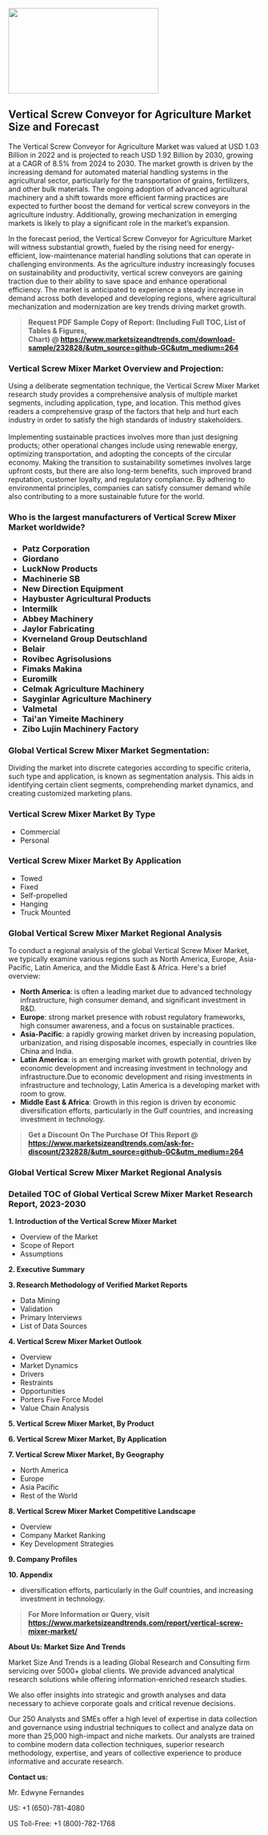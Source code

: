<p><img class="alignnone size-medium wp-image-20088" src="https://ffe5etoiles.com/wp-content/uploads/2024/12/MST1-300x171.png" alt="" width="300" height="171" /></p><h2>Vertical Screw Conveyor for Agriculture Market Size and Forecast</h2><p>The Vertical Screw Conveyor for Agriculture Market was valued at USD 1.03 Billion in 2022 and is projected to reach USD 1.92 Billion by 2030, growing at a CAGR of 8.5% from 2024 to 2030. The market growth is driven by the increasing demand for automated material handling systems in the agricultural sector, particularly for the transportation of grains, fertilizers, and other bulk materials. The ongoing adoption of advanced agricultural machinery and a shift towards more efficient farming practices are expected to further boost the demand for vertical screw conveyors in the agriculture industry. Additionally, growing mechanization in emerging markets is likely to play a significant role in the market’s expansion.</p><p>In the forecast period, the Vertical Screw Conveyor for Agriculture Market will witness substantial growth, fueled by the rising need for energy-efficient, low-maintenance material handling solutions that can operate in challenging environments. As the agriculture industry increasingly focuses on sustainability and productivity, vertical screw conveyors are gaining traction due to their ability to save space and enhance operational efficiency. The market is anticipated to experience a steady increase in demand across both developed and developing regions, where agricultural mechanization and modernization are key trends driving market growth.</p></p><blockquote id="" class=""><strong>Request PDF Sample Copy of Report: (Including Full TOC, List of Tables &amp; Figures, Chart)&nbsp;@&nbsp;<strong><a href="https://www.marketsizeandtrends.com/download-sample/232828/&utm_source=github-GC&utm_medium=264" target="_blank">https://www.marketsizeandtrends.com/download-sample/232828/&utm_source=github-GC&utm_medium=264</a></strong></strong></blockquote><h3 id="" class="">Vertical Screw Mixer Market&nbsp;Overview and Projection:</h3><p id="" class="">Using a deliberate segmentation technique, the Vertical Screw Mixer Market research study provides a comprehensive analysis of multiple market segments, including application, type, and location. This method gives readers a comprehensive grasp of the factors that help and hurt each industry in order to satisfy the high standards of industry stakeholders. <br /> <br />Implementing sustainable practices involves more than just designing products; other operational changes include using renewable energy, optimizing transportation, and adopting the concepts of the circular economy. Making the transition to sustainability sometimes involves large upfront costs, but there are also long-term benefits, such improved brand reputation, customer loyalty, and regulatory compliance. By adhering to environmental principles, companies can satisfy consumer demand while also contributing to a more sustainable future for the world.</p><h3 id="" class="">Who is the largest manufacturers of&nbsp;Vertical Screw Mixer Market worldwide?</h3><h3 class=""><p><ul><li>Patz Corporation </li><li> Giordano </li><li> LuckNow Products </li><li> Machinerie SB </li><li> New Direction Equipment </li><li> Haybuster Agricultural Products </li><li> Intermilk </li><li> Abbey Machinery </li><li> Jaylor Fabricating </li><li> Kverneland Group Deutschland </li><li> Belair </li><li> Rovibec Agrisolusions </li><li> Fimaks Makina </li><li> Euromilk </li><li> Celmak Agriculture Machinery </li><li> Sayginlar Agriculture Machinery </li><li> Valmetal </li><li> Tai'an Yimeite Machinery </li><li> Zibo Lujin Machinery Factory</li></ul></p></h3><h3 id="" class="">Global&nbsp;Vertical Screw Mixer Market Segmentation:</h3><p id="" class="">Dividing the market into discrete categories according to specific criteria, such type and application, is known as segmentation analysis. This aids in identifying certain client segments, comprehending market dynamics, and creating customized marketing plans.</p><h3 id="" class="">Vertical Screw Mixer Market&nbsp;By Type</h3><p><p><ul><li>Commercial</li><li> Personal</p></li></ul></p></p><h3 id="" class="">Vertical Screw Mixer Market&nbsp;By Application</h3><p class=""><p><ul><li>Towed</li><li> Fixed</li><li> Self-propelled</li><li> Hanging</li><li> Truck Mounted</li></ul></p></p><h3 id="" class="">Global Vertical Screw Mixer Market Regional Analysis</h3><p id="" class="">To conduct a regional analysis of the global Vertical Screw Mixer Market, we typically examine various regions such as North America, Europe, Asia-Pacific, Latin America, and the Middle East &amp; Africa. Here's a brief overview:</p><ul><li><strong>North America</strong>: is often a leading market due to advanced technology infrastructure, high consumer demand, and significant investment in R&amp;D.</li><li><strong>Europe</strong>: strong market presence with robust regulatory frameworks, high consumer awareness, and a focus on sustainable practices.</li><li><strong>Asia-Pacific</strong>: a rapidly growing market driven by increasing population, urbanization, and rising disposable incomes, especially in countries like China and India.</li><li><strong>Latin America</strong>: is an emerging market with growth potential, driven by economic development and increasing investment in technology and infrastructure.Due to economic development and rising investments in infrastructure and technology, Latin America is a developing market with room to grow.</li><li><strong>Middle East &amp; Africa</strong>: Growth in this region is driven by economic diversification efforts, particularly in the Gulf countries, and increasing investment in technology.</li></ul><blockquote id="" class=""><strong>Get a Discount On The Purchase Of This Report @ <strong><a href="https://www.marketsizeandtrends.com/ask-for-discount/232828/&utm_source=github-GC&utm_medium=264" target="_blank">https://www.marketsizeandtrends.com/ask-for-discount/232828/&utm_source=github-GC&utm_medium=264</a></strong></strong></blockquote><h3 id="" class="">Global Vertical Screw Mixer Market Regional Analysis</h3><h3 id="" class="">Detailed TOC of Global Vertical Screw Mixer Market Research Report, 2023-2030</h3><p id="" class=""><strong>1. Introduction of the Vertical Screw Mixer Market</strong></p><ul><li>Overview of the Market</li><li>Scope of Report</li><li>Assumptions</li></ul><p id="" class=""><strong>2. Executive Summary</strong></p><p id="" class=""><strong>3. Research Methodology of Verified Market Reports</strong></p><ul><li>Data Mining</li><li>Validation</li><li>Primary Interviews</li><li>List of Data Sources</li></ul><p id="" class=""><strong>4. Vertical Screw Mixer Market Outlook</strong></p><ul><li>Overview</li><li>Market Dynamics</li><li>Drivers</li><li>Restraints</li><li>Opportunities</li><li>Porters Five Force Model</li><li>Value Chain Analysis</li></ul><p id="" class=""><strong>5. Vertical Screw Mixer Market, By Product</strong></p><p id="" class=""><strong>6. Vertical Screw Mixer Market, By Application</strong></p><p id="" class=""><strong>7. Vertical Screw Mixer Market, By Geography</strong></p><ul><li>North America</li><li>Europe</li><li>Asia Pacific</li><li>Rest of the World</li></ul><p id="" class=""><strong>8. Vertical Screw Mixer Market Competitive Landscape</strong></p><ul><li>Overview</li><li>Company Market Ranking</li><li>Key Development Strategies</li></ul><p id="" class=""><strong>9. Company Profiles</strong></p><p id="" class=""><strong>10. Appendix</strong></p><ul><li>diversification efforts, particularly in the Gulf countries, and increasing investment in technology.</li></ul><blockquote id="" class=""><strong>For More Information or Query, visit <strong><strong><a href="https://www.marketsizeandtrends.com/report/vertical-screw-mixer-market/" target="_blank">https://www.marketsizeandtrends.com/report/vertical-screw-mixer-market/</a></strong></strong></strong></blockquote><p id="" class=""><strong>About Us: Market Size And Trends</strong></p><p id="" class="">Market Size And Trends is a leading Global Research and Consulting firm servicing over 5000+ global clients. We provide advanced analytical research solutions while offering information-enriched research studies.</p><p id="" class="">We also offer insights into strategic and growth analyses and data necessary to achieve corporate goals and critical revenue decisions.</p><p id="" class="">Our 250 Analysts and SMEs offer a high level of expertise in data collection and governance using industrial techniques to collect and analyze data on more than 25,000 high-impact and niche markets. Our analysts are trained to combine modern data collection techniques, superior research methodology, expertise, and years of collective experience to produce informative and accurate research.</p><p id="" class=""><strong>Contact us:</strong></p><p id="" class="">Mr. Edwyne Fernandes</p><p id="" class="">US: +1 (650)-781-4080</p><p id="" class="">US Toll-Free: +1 (800)-782-1768</p>
